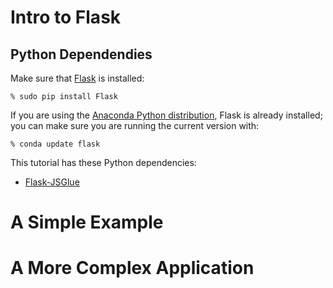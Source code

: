 # Intro to Flask

Python Dependendies
-------------------

Make sure that [Flask](https://pypi.python.org/pypi/Flask/) is installed:

    % sudo pip install Flask

If you are using the [Anaconda Python distribution](http://www.continuum.io), Flask is already installed; you can make sure you are running the current version with:

    % conda update flask

This tutorial has these Python dependencies:

 * [Flask-JSGlue](http://stewartjpark.com/Flask-JSGlue/)


# A Simple Example

# A More Complex Application
